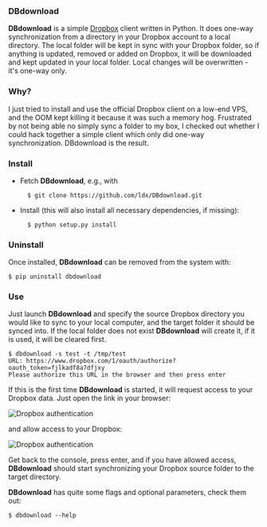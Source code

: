 ### DBdownload

**DBdownload** is a simple [Dropbox](http://www.dropbox.com) client written in
Python. It does one-way synchronization from a directory in your Dropbox
account to a local directory. The local folder will be kept in sync with your
Dropbox folder, so if anything is updated, removed or added on Dropbox, it will
be downloaded and kept updated in your local folder. Local changes will be
overwritten - it's one-way only.

### Why?

I just tried to install and use the official Dropbox client on a low-end VPS,
and the OOM kept killing it because it was such a memory hog.  Frustrated by
not being able no simply sync a folder to my box, I checked out whether I
could hack together a simple client which only did one-way synchronization.
DBdownload is the result.

### Install

- Fetch **DBdownload**, e.g., with

        $ git clone https://github.com/ldx/DBdownload.git

- Install (this will also install all necessary dependencies, if missing):

        $ python setup.py install

### Uninstall

Once installed, **DBdownload** can be removed from the system with:

    $ pip uninstall dbdownload

### Use

Just launch **DBdownload** and specify the source Dropbox directory you would
like to sync to your local computer, and the target folder it should be synced
into. If the local folder does not exist **DBdownload** will create it, if it
is used, it will be cleared first.

    $ dbdownload -s test -t /tmp/test
    URL: https://www.dropbox.com/1/oauth/authorize?oauth_token=fjlkadf8a7dfjxy
    Please authorize this URL in the browser and then press enter

If this is the first time **DBdownload** is started, it will request access to
your Dropbox data. Just open the link in your browser:

![Dropbox authentication](http://nilvec.com/static/images/db_oauth.png)

and allow access to your Dropbox:

![Dropbox authentication](http://nilvec.com/static/images/db_oauth_success.png)

Get back to the console, press enter, and if you have allowed access,
**DBdownload** should start synchronizing your Dropbox source folder to the
target directory.

**DBdownload** has quite some flags and optional parameters, check them out:

    $ dbdownload --help
